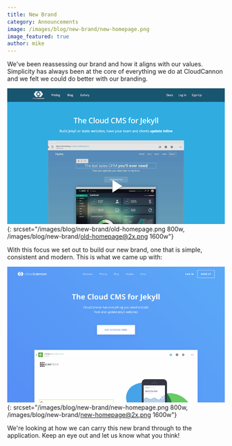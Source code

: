 ```yaml
---
title: New Brand
category: Announcements
image: /images/blog/new-brand/new-homepage.png
image_featured: true
author: mike
---
```

We've been reassessing our brand and how it aligns with our values. Simplicity has always been at the core of everything we do at CloudCannon and we felt we could do better with our branding.

![Old Homepage](/images/blog/new-brand/old-homepage.png){: srcset="/images/blog/new-brand/old-homepage.png 800w, /images/blog/new-brand/old-homepage@2x.png 1600w"}

With this focus we set out to build our new brand, one that is simple, consistent and modern. This is what we came up with:

 ![New Homepage](/images/blog/new-brand/new-homepage.png){: srcset="/images/blog/new-brand/new-homepage.png 800w, /images/blog/new-brand/new-homepage@2x.png 1600w"}

We're looking at how we can carry this new brand through to the application. Keep an eye out and let us know what you think!